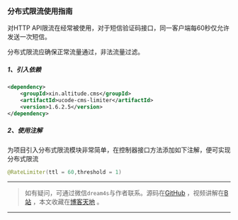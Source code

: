 ### 分布式限流使用指南
对HTTP API限流在经常被使用，对于短信验证码接口，同一客户端每60秒仅允许发送一次短信。

分布式限流应确保正常流量通过，非法流量过滤。

##### 1、引入依赖
```xml
<dependency>
    <groupId>xin.altitude.cms</groupId>
    <artifactId>ucode-cms-limiter</artifactId>
    <version>1.6.2.5</version>
</dependency>
```

##### 2、使用注解
为项目引入分布式限流模块非常简单，在控制器接口方法添加如下注解，便可实现分布式限流
```java
@RateLimiter(ttl = 60,threshold = 1)
```

---
> 如有疑问，可通过微信`dream4s`与作者联系。源码在[GitHub](https://gitee.com/decsa) ，视频讲解在[B站](https://space.bilibili.com/1936685014) ，本文收藏在[博客天地](http://www.altitude.xin) 。
---
